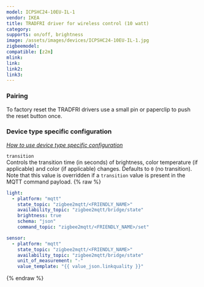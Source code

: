 ```yaml
---
model: ICPSHC24-10EU-IL-1
vendor: IKEA
title: TRADFRI driver for wireless control (10 watt)
category:
supports: on/off, brightness
image: /assets/images/devices/ICPSHC24-10EU-IL-1.jpg
zigbeemodel: 
compatible: [z2m]
mlink: 
link: 
link2: 
link3: 
---
```

### Pairing
To factory reset the TRADFRI drivers use a
small pin or paperclip to push the reset button once.


### Device type specific configuration
*[How to use device type specific configuration](https://www.zigbee2mqtt.io/information/configuration)*


`transition`   
Controls the transition time (in seconds) of brightness,
color temperature (if applicable) and color (if applicable) changes. Defaults to `0` (no transition).
Note that this value is overridden if a `transition` value is present in the MQTT command payload. 
{% raw %}
```yaml
light:
  - platform: "mqtt"
    state_topic: "zigbee2mqtt/<FRIENDLY_NAME>"
    availability_topic: "zigbee2mqtt/bridge/state"
    brightness: true
    schema: "json"
    command_topic: "zigbee2mqtt/<FRIENDLY_NAME>/set"

sensor:
  - platform: "mqtt"
    state_topic: "zigbee2mqtt/<FRIENDLY_NAME>"
    availability_topic: "zigbee2mqtt/bridge/state"
    unit_of_measurement: "-"
    value_template: "{{ value_json.linkquality }}"
```
{% endraw %}


